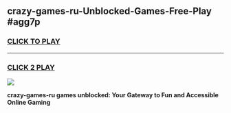 
## crazy-games-ru-Unblocked-Games-Free-Play #agg7p
<h3>
<a href="https://us.freeplayer.one?title=crazy-games-ru&ref=9M">CLICK TO PLAY</a></h3>
<hr>

<h3>
<a href="https://us.freeplayer.one?title=crazy-games-ru&ref=9M">CLICK 2 PLAY</a>
  
</h3>

<a href="https://us.freeplayer.one?title=crazy-games-ru&ref=9M"><img src="https://clearcache.store/games.png"></a>


**crazy-games-ru games unblocked: Your Gateway to Fun and Accessible Online Gaming**

